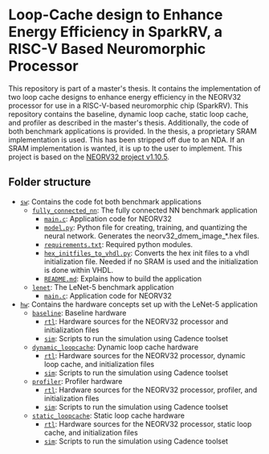 # Loop-Cache design to Enhance Energy Efficiency in SparkRV, a RISC-V Based Neuromorphic Processor

This repository is part of a master's thesis. It contains the implementation of two loop cache designs to enhance energy efficiency in the NEORV32 processor for use in a RISC-V-based neuromorphic chip (SparkRV). This repository contains the baseline, dynamic loop cache, static loop cache, and profiler as described in the master's thesis. Additionally, the code of both benchmark applications is provided. In the thesis, a proprietary SRAM implementation is used. This has been stripped off due to an NDA. If an SRAM implementation is wanted, it is up to the user to implement. This project is based on the [NEORV32 project v1.10.5](https://github.com/stnolting/neorv32/tree/v1.10.5). 

## Folder structure

- [`sw`](/sw/): Contains the code fot both benchmark applications
    - [`fully_connected_nn`](/sw/fully_connected_nn/): The fully connected NN benchmark application
        - [`main.c`](/sw/fully_connected_nn/main.c): Application code for NEORV32
        - [`model.py`](/sw/fully_connected_nn/model.py): Python file for creating, training, and quantizing the neural network. Generates the neorv32_dmem_image_*.hex files. 
        - [`requirements.txt`](/sw/fully_connected_nn/requirements.txt): Required python modules. 
        - [`hex_initfiles_to_vhdl.py`](/sw/fully_connected_nn/hex_initfiles_to_vhdl.py): Converts the hex init files to a vhdl initialization file. Needed if no SRAM is used and the initialization is done within VHDL. 
        - [`README.md`](/sw/fully_connected_nn/README.md): Explains how to build the application
    - [`lenet`](/sw/lenet/): The LeNet-5 benchmark application
        - [`main.c`](/sw/lenet/main.c): Application code for NEORV32
- [`hw`](/hw/): Contains the hardware concepts set up with the LeNet-5 application
    - [`baseline`](/hw/baseline/): Baseline hardware
        - [`rtl`](/hw/baseline/rtl/): Hardware sources for the NEORV32 processor and initialization files
        - [`sim`](/hw/baseline/sim/): Scripts to run the simulation using Cadence toolset
    - [`dynamic_loopcache`](/hw/dynamic_loopcache/): Dynamic loop cache hardware
        - [`rtl`](/hw/baseline/rtl/): Hardware sources for the NEORV32 processor, dynamic loop cache, and initialization files
        - [`sim`](/hw/baseline/sim/): Scripts to run the simulation using Cadence toolset
    - [`profiler`](/hw/profiler/): Profiler hardware
        - [`rtl`](/hw/baseline/rtl/): Hardware sources for the NEORV32 processor, profiler, and initialization files
        - [`sim`](/hw/baseline/sim/): Scripts to run the simulation using Cadence toolset
    - [`static_loopcache`](/hw/static_loopcache/): Static loop cache hardware
        - [`rtl`](/hw/baseline/rtl/): Hardware sources for the NEORV32 processor, static loop cache, and initialization files
        - [`sim`](/hw/baseline/sim/): Scripts to run the simulation using Cadence toolset
